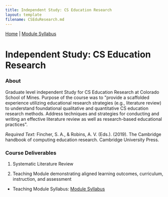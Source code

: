 ```yaml
---
title: Independent Study: CS Education Research
layout: template
filename: CSEduResearch.md
---
```


<nav>
  <a href="https://monawade0507.github.io/Non-Thesis-Graudate-Portfolio-/">Home</a> |
  <a href="https://monawade0507.github.io/Non-Thesis-Graudate-Portfolio-/Module-Syllabus">Module Syllabus</a>
</nav>

# Independent Study: CS Education Research

### About
Graduate level independent Study for CS Education Research at Colorado School of Mines. Purpose of the course was to "provide a scaffolded experience utilizing educational research strategies (e.g., literature review) to understand foundational qualitative and quantitative CS education research methods. Address techniques and strategies for conducting and writing an
effective literature review as well as research-based educational practices".

_Required Text:_
Fincher, S. A., & Robins, A. V. (Eds.). (2019). The Cambridge handbook of computing
education research. Cambridge University Press.

### Course Deliverables
1. Systematic Literature Review


2. Teaching Module demonstrating aligned learning outcomes, curriculum, instruction, and assessment
- Teaching Module Syllabus: [Module Syllabus](https://monawade0507.github.io/Non-Thesis-Graudate-Portfolio-/Module-Syllabus)
